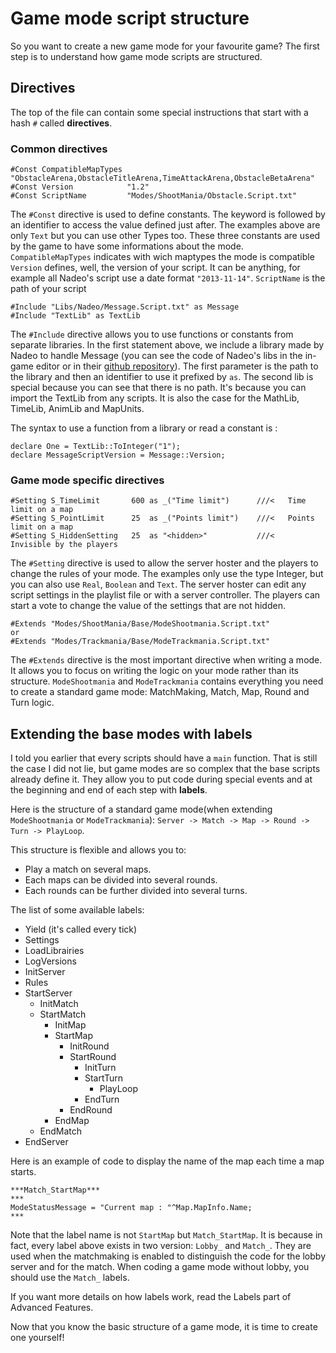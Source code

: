 # Game mode script structure

So you want to create a new game mode for your favourite game? The first step is to understand how game mode scripts are structured.

## Directives

The top of the file can contain some special instructions that start with a hash `#` called **directives**.

### Common directives

```text
#Const CompatibleMapTypes "ObstacleArena,ObstacleTitleArena,TimeAttackArena,ObstacleBetaArena"
#Const Version            "1.2"
#Const ScriptName         "Modes/ShootMania/Obstacle.Script.txt"
```

The `#Const` directive is used to define constants. The keyword is followed by an identifier to access the value defined just after. The examples above are only `Text` but you can use other Types too. These three constants are used by the game to have some informations about the mode. `CompatibleMapTypes` indicates with wich maptypes the mode is compatible `Version` defines, well, the version of your script. It can be anything, for example all Nadeo's script use a date format `"2013-11-14"`. `ScriptName` is the path of your script

```text
#Include "Libs/Nadeo/Message.Script.txt" as Message
#Include "TextLib" as TextLib
```

The `#Include` directive allows you to use functions or constants from separate libraries. In the first statement above, we include a library made by Nadeo to handle Message \(you can see the code of Nadeo's libs in the in-game editor or in their [github repository](https://github.com/maniaplanet/game-modes/tree/master/Common/Scripts/Libs/Nadeo)\). The first parameter is the path to the library and then an identifier to use it prefixed by `as`. The second lib is special because you can see that there is no path. It's because you can import the TextLib from any scripts. It is also the case for the MathLib, TimeLib, AnimLib and MapUnits.

The syntax to use a function from a library or read a constant is :

```text
declare One = TextLib::ToInteger("1");
declare MessageScriptVersion = Message::Version;
```

### Game mode specific directives

```text
#Setting S_TimeLimit       600 as _("Time limit")      ///<   Time limit on a map
#Setting S_PointLimit      25  as _("Points limit")    ///<   Points limit on a map
#Setting S_HiddenSetting   25  as "<hidden>"           ///<   Invisible by the players
```

The `#Setting` directive is used to allow the server hoster and the players to change the rules of your mode. The examples only use the type Integer, but you can also use `Real`, `Boolean` and `Text`. The server hoster can edit any script settings in the playlist file or with a server controller. The players can start a vote to change the value of the settings that are not hidden.

```text
#Extends "Modes/ShootMania/Base/ModeShootmania.Script.txt"
or
#Extends "Modes/Trackmania/Base/ModeTrackmania.Script.txt"
```

The `#Extends` directive is the most important directive when writing a mode. It allows you to focus on writing the logic on your mode rather than its structure. `ModeShootmania` and `ModeTrackmania` contains everything you need to create a standard game mode: MatchMaking, Match, Map, Round and Turn logic.

## Extending the base modes with labels

I told you earlier that every scripts should have a `main` function. That is still the case I did not lie, but game modes are so complex that the base scripts already define it. They allow you to put code during special events and at the beginning and end of each step with **labels**.

Here is the structure of a standard game mode\(when extending `ModeShootmania` or `ModeTrackmania`\): `Server -> Match -> Map -> Round -> Turn -> PlayLoop`.

This structure is flexible and allows you to:

* Play a match on several maps.
* Each maps can be divided into several rounds.
* Each rounds can be further divided into several turns.

The list of some available labels:

* Yield \(it's called every tick\)
* Settings
* LoadLibrairies
* LogVersions
* InitServer
* Rules
* StartServer
  * InitMatch
  * StartMatch
    * InitMap
    * StartMap
      * InitRound
      * StartRound
        * InitTurn
        * StartTurn
          * PlayLoop
        * EndTurn
      * EndRound
    * EndMap
  * EndMatch
* EndServer

Here is an example of code to display the name of the map each time a map starts.

```text
***Match_StartMap***
***
ModeStatusMessage = "Current map : "^Map.MapInfo.Name;
***
```

Note that the label name is not `StartMap` but `Match_StartMap`. It is because in fact, every label above exists in two version: `Lobby_` and `Match_`. They are used when the matchmaking is enabled to distinguish the code for the lobby server and for the match. When coding a game mode without lobby, you should use the `Match_` labels.

If you want more details on how labels work, read the Labels part of Advanced Features.

Now that you know the basic structure of a game mode, it is time to create one yourself!

